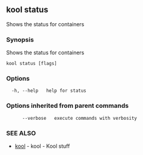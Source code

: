 ## kool status

Shows the status for containers

### Synopsis

Shows the status for containers

```
kool status [flags]
```

### Options

```
  -h, --help   help for status
```

### Options inherited from parent commands

```
      --verbose   execute commands with verbosity
```

### SEE ALSO

* [kool](kool.md)	 - kool - Kool stuff

